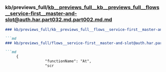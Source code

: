 ### kb/previews_full/kb__previews_full__kb__previews_full__flows__service-first__master-and-slot@auth.har.part032.md.part002.md.md

```md
### kb/previews_full/kb__previews_full__flows__service-first__master-and-slot@auth.har.part032.md.part002.md

```md
### kb/previews_full/flows__service-first__master-and-slot@auth.har.part032.md (part 002)

```md
     {
                  "functionName": "At",
                  "scr
```

```

```

```

